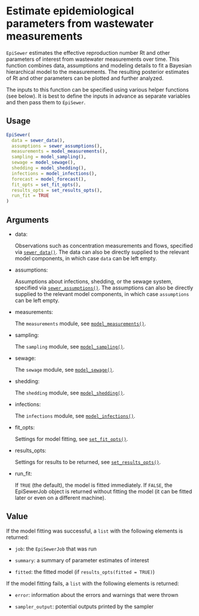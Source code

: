 # Estimate epidemiological parameters from wastewater measurements

`EpiSewer` estimates the effective reproduction number Rt and other
parameters of interest from wastewater measurements over time. This
function combines data, assumptions and modeling details to fit a
Bayesian hierarchical model to the measurements. The resulting posterior
estimates of Rt and other parameters can be plotted and further
analyzed.

The inputs to this function can be specified using various helper
functions (see below). It is best to define the inputs in advance as
separate variables and then pass them to `EpiSewer`.

## Usage

``` r
EpiSewer(
  data = sewer_data(),
  assumptions = sewer_assumptions(),
  measurements = model_measurements(),
  sampling = model_sampling(),
  sewage = model_sewage(),
  shedding = model_shedding(),
  infections = model_infections(),
  forecast = model_forecast(),
  fit_opts = set_fit_opts(),
  results_opts = set_results_opts(),
  run_fit = TRUE
)
```

## Arguments

- data:

  Observations such as concentration measurements and flows, specified
  via
  [`sewer_data()`](https://adrian-lison.github.io/EpiSewer/reference/sewer_data.md).
  The data can also be directly supplied to the relevant model
  components, in which case `data` can be left empty.

- assumptions:

  Assumptions about infections, shedding, or the sewage system,
  specified via
  [`sewer_assumptions()`](https://adrian-lison.github.io/EpiSewer/reference/sewer_assumptions.md).
  The assumptions can also be directly supplied to the relevant model
  components, in which case `assumptions` can be left empty.

- measurements:

  The `measurements` module, see
  [`model_measurements()`](https://adrian-lison.github.io/EpiSewer/reference/model_measurements.md).

- sampling:

  The `sampling` module, see
  [`model_sampling()`](https://adrian-lison.github.io/EpiSewer/reference/model_sampling.md).

- sewage:

  The `sewage` module, see
  [`model_sewage()`](https://adrian-lison.github.io/EpiSewer/reference/model_sewage.md).

- shedding:

  The `shedding` module, see
  [`model_shedding()`](https://adrian-lison.github.io/EpiSewer/reference/model_shedding.md).

- infections:

  The `infections` module, see
  [`model_infections()`](https://adrian-lison.github.io/EpiSewer/reference/model_infections.md).

- fit_opts:

  Settings for model fitting, see
  [`set_fit_opts()`](https://adrian-lison.github.io/EpiSewer/reference/set_fit_opts.md).

- results_opts:

  Settings for results to be returned, see
  [`set_results_opts()`](https://adrian-lison.github.io/EpiSewer/reference/set_results_opts.md).

- run_fit:

  If `TRUE` (the default), the model is fitted immediately. If `FALSE`,
  the EpiSewerJob object is returned without fitting the model (it can
  be fitted later or even on a different machine).

## Value

If the model fitting was successful, a `list` with the following
elements is returned:

- `job`: the `EpiSewerJob` that was run

- `summary`: a summary of parameter estimates of interest

- `fitted`: the fitted model (if `results_opts(fitted = TRUE)`)

If the model fitting fails, a `list` with the following elements is
returned:

- `error`: information about the errors and warnings that were thrown

- `sampler_output`: potential outputs printed by the sampler
